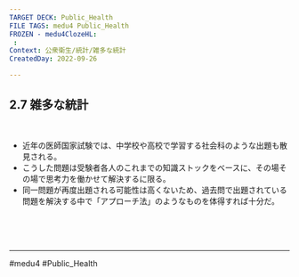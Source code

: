 ```yaml
---
TARGET DECK: Public_Health
FILE TAGS: medu4 Public_Health
FROZEN - medu4ClozeHL:
 : 
Context: 公衆衛生/統計/雑多な統計
CreatedDay: 2022-09-26

---
```


## 2.7 雑多な統計

<br>

- 近年の医師国家試験では、中学校や高校で学習する社会科のような出題も散見される。 
- こうした問題は受験者各人のこれまでの知識ストックをベースに、その場その場で思考力を働かせて解決するに限る。 
- 同一問題が再度出題される可能性は高くないため、過去問で出題されている問題を解決する中で「アプローチ法」のようなものを体得すれば十分だ。
 


<br><br><br>

---
#medu4 #Public_Health
